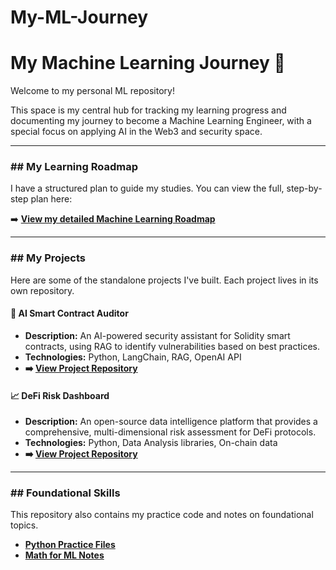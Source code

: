 # My-ML-Journey
# My Machine Learning Journey 🚀

Welcome to my personal ML repository! 

This space is my central hub for tracking my learning progress and documenting my journey to become a Machine Learning Engineer, with a special focus on applying AI in the Web3 and security space.

---

### ## My Learning Roadmap
I have a structured plan to guide my studies. You can view the full, step-by-step plan here:

➡️ **[View my detailed Machine Learning Roadmap](ML_Roadmap.md)**

---

### ## My Projects
Here are some of the standalone projects I've built. Each project lives in its own repository.

#### 🤖 AI Smart Contract Auditor
* **Description:** An AI-powered security assistant for Solidity smart contracts, using RAG to identify vulnerabilities based on best practices.
* **Technologies:** Python, LangChain, RAG, OpenAI API
* **➡️ [View Project Repository](https://github.com/nonfungi/ai-smart-contract-auditor)**

#### 📈 DeFi Risk Dashboard
* **Description:** An open-source data intelligence platform that provides a comprehensive, multi-dimensional risk assessment for DeFi protocols.
* **Technologies:** Python, Data Analysis libraries, On-chain data
* **➡️ [View Project Repository](https://github.com/nonfungi/DeFi-Risk-Dashboard)**

---

### ## Foundational Skills
This repository also contains my practice code and notes on foundational topics.

* **[Python Practice Files](./00_Foundations/python_practice)**
* **[Math for ML Notes](./00_Foundations/math_for_ml)**
